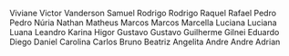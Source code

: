 Viviane 
Victor 
Vanderson
Samuel 
Rodrigo 
Rodrigo
Raquel
Rafael 
Pedro 
Pedro 
Núria 
Nathan 
Matheus 
Marcos
Marcos 
Marcella
Luciana
Luciana 
Luana
Leandro 
Karina 
Higor 
Gustavo 
Gustavo 
Guilherme
Gilnei 
Eduardo 
Diego
Daniel 
Carolina
Carlos 
Bruno
Beatriz
Angelita
Andre 
Andre
Adrian 